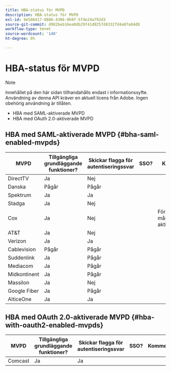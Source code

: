 ```yaml
---
title: HBA-status för MVPD
description: HBA-status för MVPD
exl-id: 9e506417-0886-4306-9b9f-5fde24a792d3
source-git-commit: d982beb16ea0db29f41d0257d8332fd4a07a84d8
workflow-type: tm+mt
source-wordcount: '140'
ht-degree: 0%

---
```


# HBA-status för MVPD

>[!NOTE]
>
>Innehållet på den här sidan tillhandahålls endast i informationssyfte. Användning av denna API kräver en aktuell licens från Adobe. Ingen obehörig användning är tillåten.


* HBA med SAML-aktiverade MVPD
* HBA med OAuth 2.0-aktiverade MVPD


## HBA med SAML-aktiverade MVPD {#bha-saml-enabled-mvpds}

| MVPD | Tillgängliga grundläggande funktioner? | Skickar flagga för autentiseringssvar | SSO? | Kommentar |
|---|---|---|---|---|
| DirectTV | Ja | Nej |      |                                      |
| Danska | Pågår | Pågår |      |                                      |
| Spektrum | Ja | Ja |      |                                      |
| Stadga | Ja | Nej |      |                                      |
| Cox | Ja | Nej |      | Föräldrakontroll måste aktiveras |
| AT&amp;T | Ja | Nej |      |                                      |
| Verizon | Ja | Ja |      |                                      |
| Cablevision | Pågår | Pågår |      |                                      |
| Suddenlink | Ja | Pågår |      |                                      |
| Mediacom | Ja | Pågår |      |                                      |
| Midkontinent | Ja | Pågår |      |                                      |
| Massilon | Ja | Nej |      |                                      |
| Google Fiber | Ja | Pågår |      |                                      |
| AlticeOne | Ja | Ja |      |                                      |


## HBA med OAuth 2.0-aktiverade MVPD {#hba-with-oauth2-enabled-mvpds}

| MVPD | Tillgängliga grundläggande funktioner? | Skickar flagga för autentiseringssvar | SSO? | Kommentar |
|---|---|---|---|---|
| Comcast | Ja | Ja | | |

